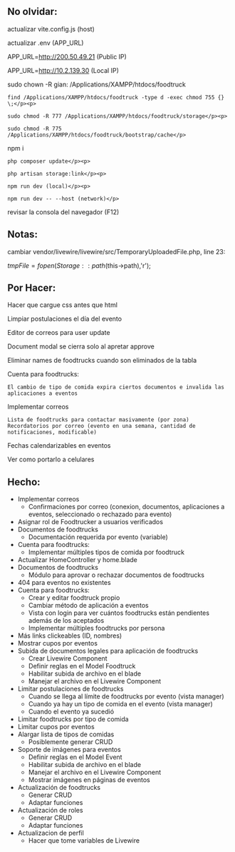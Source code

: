 <h2>No olvidar:</h2><p>
actualizar vite.config.js (host)

actualizar .env (APP_URL)

APP_URL=http://200.50.49.21 (Public IP)

APP_URL=http://10.2.139.30 (Local IP)
</p>

<p>
    sudo chown -R gian: /Applications/XAMPP/htdocs/foodtruck</p><p>

    find /Applications/XAMPP/htdocs/foodtruck -type d -exec chmod 755 {} \;</p><p>

    sudo chmod -R 777 /Applications/XAMPP/htdocs/foodtruck/storage</p><p>

    sudo chmod -R 775 /Applications/XAMPP/htdocs/foodtruck/bootstrap/cache</p>
<p>
    npm i</p><p>

    php composer update</p><p>

    php artisan storage:link</p><p>

    npm run dev (local)</p><p>

    npm run dev -- --host (network)</p>

<p>revisar la consola del navegador (F12)</p>
<h2>Notas:</h2><p>
cambiar vendor/livewire/livewire/src/TemporaryUploadedFile.php, line 23:

$tmpFile = fopen(Storage::path($this->path),'r');
</p>
<h2>Por Hacer:</h2><p>
Hacer que cargue css antes que html

Limpiar postulaciones el día del evento

Editor de correos para user update

Document modal se cierra solo al apretar approve

Eliminar names de foodtrucks cuando son eliminados de la tabla

Cuenta para foodtrucks:

	El cambio de tipo de comida expira ciertos documentos e invalida las aplicaciones a eventos

Implementar correos

	Lista de foodtrucks para contactar masivamente (por zona)
	Recordatorios por correo (evento en una semana, cantidad de notificaciones, modificable)

Fechas calendarizables en eventos

Ver como portarlo a celulares
</p>
<h2>Hecho:</h2>
<ul>
    <li>Implementar correos
        <ul>
            <li>Confirmaciones por correo (conexion, documentos, aplicaciones a eventos, seleccionado o rechazado para evento)</li>
        </ul>
    </li>
    <li>Asignar rol de Foodtrucker a usuarios verificados</li>
    <li>Documentos de foodtrucks
        <ul>
            <li>Documentación requerida por evento (variable)</li>
        </ul>
    </li>
    <li>Cuenta para foodtrucks:
        <ul>
            <li>Implementar múltiples tipos de comida por foodtruck</li>
        </ul>
    </li>
    <li>Actualizar HomeController y home.blade</li>
    <li>Documentos de foodtrucks
        <ul>
            <li>Módulo para aprovar o rechazar documentos de foodtrucks</li>
        </ul>
    </li>
    <li>404 para eventos no existentes</li>
    <li>Cuenta para foodtrucks:
        <ul>
            <li>Crear y editar foodtruck propio</li>
            <li>Cambiar método de aplicación a eventos</li>
            <li>Vista con login para ver cuántos foodtrucks están pendientes además de los aceptados</li>
            <li>Implementar múltiples foodtrucks por persona</li>
        </ul>
    </li>
    <li>Más links clickeables (ID, nombres)</li>
    <li>Mostrar cupos por eventos</li>
    <li>Subida de documentos legales para aplicación de foodtrucks
        <ul>
            <li>Crear Livewire Component</li>
            <li>Definir reglas en el Model Foodtruck</li>
            <li>Habilitar subida de archivo en el blade</li>
            <li>Manejar el archivo en el Livewire Component</li>
        </ul>
    </li>
    <li>Limitar postulaciones de foodtrucks
        <ul>
            <li>Cuando se llega al límite de foodtrucks por evento (vista manager)</li>
            <li>Cuando ya hay un tipo de comida en el evento (vista manager)</li>
            <li>Cuando el evento ya sucedió</li>
        </ul>
    </li>
    <li>Limitar foodtrucks por tipo de comida</li>
    <li>Limitar cupos por eventos</li>
    <li>Alargar lista de tipos de comidas
        <ul>
            <li>Posiblemente generar CRUD</li>
        </ul>
    </li>
    <li>Soporte de imágenes para eventos
        <ul>
            <li>Definir reglas en el Model Event</li>
            <li>Habilitar subida de archivo en el blade</li>
            <li>Manejar el archivo en el Livewire Component</li>
            <li>Mostrar imágenes en páginas de eventos</li>
        </ul>
    </li>
    <li>Actualización de foodtrucks
        <ul>
            <li>Generar CRUD</li>
            <li>Adaptar funciones</li>
        </ul>
    </li>
    <li>Actualización de roles
        <ul>
            <li>Generar CRUD</li>
            <li>Adaptar funciones</li>
        </ul>
    </li>
    <li>Actualizacion de perfil
        <ul>
            <li>Hacer que tome variables de Livewire</li>
        </ul>
    </li>
</ul>